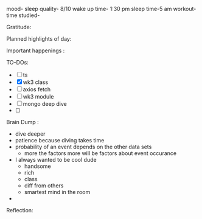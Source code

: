 mood-
sleep quality- 8/10
wake up time- 1:30 pm
sleep time-5 am
workout-
time studied-

Gratitude:

Planned highlights of day:


Important happenings :

TO-DOs:
- [ ] ts
- [x] wk3 class
- [ ] axios fetch
- [ ] wk3 module
- [ ] mongo deep dive
- [ ] 

Brain Dump :
- dive deeper
- patience because diving takes time 
- probability of an event depends on the other data sets
	- more the factors more will be factors about event occurance
- I always wanted to be cool dude
	- handsome 
	- rich
	- class
	- diff from others 
	- smartest mind in the room
- 

Reflection:

